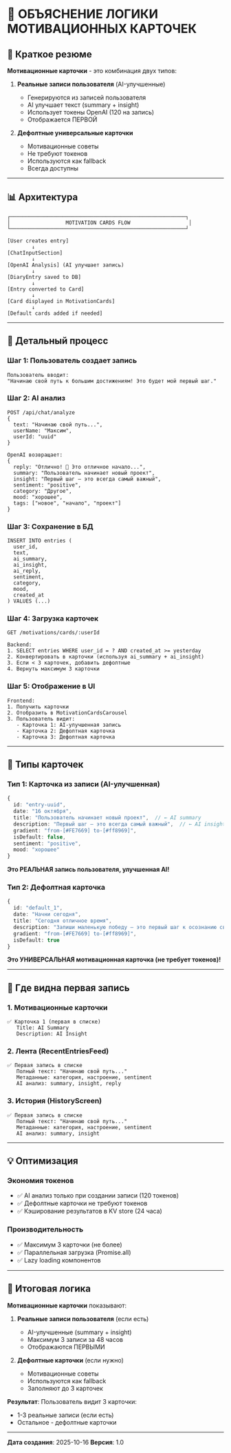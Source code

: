 # 🎯 ОБЪЯСНЕНИЕ ЛОГИКИ МОТИВАЦИОННЫХ КАРТОЧЕК

## 🚀 Краткое резюме

**Мотивационные карточки** - это комбинация двух типов:

1. **Реальные записи пользователя** (AI-улучшенные)
   - Генерируются из записей пользователя
   - AI улучшает текст (summary + insight)
   - Использует токены OpenAI (120 на запись)
   - Отображается ПЕРВОЙ

2. **Дефолтные универсальные карточки**
   - Мотивационные советы
   - Не требуют токенов
   - Используются как fallback
   - Всегда доступны

---

## 📊 Архитектура

```
┌─────────────────────────────────────────────────────────┐
│                  MOTIVATION CARDS FLOW                   │
└─────────────────────────────────────────────────────────┘

[User creates entry]
        ↓
[ChatInputSection]
        ↓
[OpenAI Analysis] (AI улучшает запись)
        ↓
[DiaryEntry saved to DB]
        ↓
[Entry converted to Card]
        ↓
[Card displayed in MotivationCards]
        ↓
[Default cards added if needed]
```

---

## 🔄 Детальный процесс

### Шаг 1: Пользователь создает запись

```
Пользователь вводит:
"Начинаю свой путь к большим достижениям! Это будет мой первый шаг."
```

### Шаг 2: AI анализ

```
POST /api/chat/analyze
{
  text: "Начинаю свой путь...",
  userName: "Максим",
  userId: "uuid"
}

OpenAI возвращает:
{
  reply: "Отлично! 🚀 Это отличное начало...",
  summary: "Пользователь начинает новый проект",
  insight: "Первый шаг — это всегда самый важный",
  sentiment: "positive",
  category: "Другое",
  mood: "хорошее",
  tags: ["новое", "начало", "проект"]
}
```

### Шаг 3: Сохранение в БД

```
INSERT INTO entries (
  user_id,
  text,
  ai_summary,
  ai_insight,
  ai_reply,
  sentiment,
  category,
  mood,
  created_at
) VALUES (...)
```

### Шаг 4: Загрузка карточек

```
GET /motivations/cards/:userId

Backend:
1. SELECT entries WHERE user_id = ? AND created_at >= yesterday
2. Конвертировать в карточки (используя ai_summary + ai_insight)
3. Если < 3 карточек, добавить дефолтные
4. Вернуть максимум 3 карточки
```

### Шаг 5: Отображение в UI

```
Frontend:
1. Получить карточки
2. Отобразить в MotivationCardsCarousel
3. Пользователь видит:
   - Карточка 1: AI-улучшенная запись
   - Карточка 2: Дефолтная карточка
   - Карточка 3: Дефолтная карточка
```

---

## 🎨 Типы карточек

### Тип 1: Карточка из записи (AI-улучшенная)

```typescript
{
  id: "entry-uuid",
  date: "16 октября",
  title: "Пользователь начинает новый проект",  // ← AI summary
  description: "Первый шаг — это всегда самый важный",  // ← AI insight
  gradient: "from-[#FE7669] to-[#ff8969]",
  isDefault: false,
  sentiment: "positive",
  mood: "хорошее"
}
```

**Это РЕАЛЬНАЯ запись пользователя, улучшенная AI!**

### Тип 2: Дефолтная карточка

```typescript
{
  id: "default_1",
  date: "Начни сегодня",
  title: "Сегодня отличное время",
  description: "Запиши маленькую победу — это первый шаг к осознанию своих достижений.",
  gradient: "from-[#FE7669] to-[#ff8969]",
  isDefault: true
}
```

**Это УНИВЕРСАЛЬНАЯ мотивационная карточка (не требует токенов)!**

---

## 📍 Где видна первая запись

### 1. Мотивационные карточки
```
✅ Карточка 1 (первая в списке)
   Title: AI Summary
   Description: AI Insight
```

### 2. Лента (RecentEntriesFeed)
```
✅ Первая запись в списке
   Полный текст: "Начинаю свой путь..."
   Метаданные: категория, настроение, sentiment
   AI анализ: summary, insight, reply
```

### 3. История (HistoryScreen)
```
✅ Первая запись в списке
   Полный текст: "Начинаю свой путь..."
   Метаданные: категория, настроение, sentiment
   AI анализ: summary, insight
```

---

## 💡 Оптимизация

### Экономия токенов
- ✅ AI анализ только при создании записи (120 токенов)
- ✅ Дефолтные карточки не требуют токенов
- ✅ Кэширование результатов в KV store (24 часа)

### Производительность
- ✅ Максимум 3 карточки (не более)
- ✅ Параллельная загрузка (Promise.all)
- ✅ Lazy loading компонентов

---

## 🎯 Итоговая логика

**Мотивационные карточки** показывают:

1. **Реальные записи пользователя** (если есть)
   - AI-улучшенные (summary + insight)
   - Максимум 3 записи за 48 часов
   - Отображаются ПЕРВЫМИ

2. **Дефолтные карточки** (если нужно)
   - Мотивационные советы
   - Используются как fallback
   - Заполняют до 3 карточек

**Результат**: Пользователь видит 3 карточки:
- 1-3 реальные записи (если есть)
- Остальное - дефолтные карточки

---

**Дата создания**: 2025-10-16
**Версия**: 1.0

